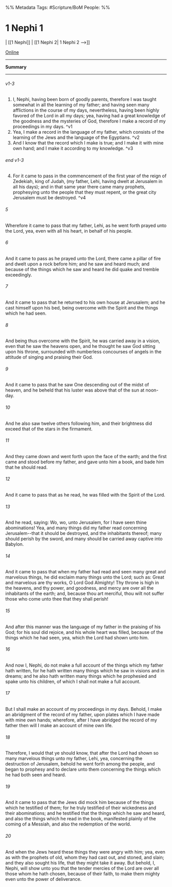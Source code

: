 %% Metadata
Tags: #Scripture/BoM
People: 
%%
# 1 Nephi 1
 | [[1 Nephi]] | [[1 Nephi 2| 1 Nephi 2 -->]]

[Online](https://churchofjesuschrist.org/study/scriptures/bofm/1-ne/1?lang=eng)

---
__Summary__



---
###### v1-3
1. I, Nephi, having been born of goodly parents, therefore I was taught somewhat in all the learning of my father; and having seen many afflictions in the course of my days, nevertheless, having been highly favored of the Lord in all my days; yea, having had a great knowledge of the goodness and the mysteries of God, therefore I make a record of my proceedings in my days. ^v1
2. Yea, I make a record in the language of my father, which consists of the learning of the Jews and the language of the Egyptians. ^v2
3. And I know that the record which I make is true; and I make it with mine own hand; and I make it according to my knowledge. ^v3
###### end v1-3
4. For it came to pass in the commencement of the first year of the reign of Zedekiah, king of Judah, (my father, Lehi, having dwelt at Jerusalem in all his days); and in that same year there came many prophets, prophesying unto the people that they must repent, or the great city Jerusalem must be destroyed. ^v4
###### 5
Wherefore it came to pass that my father, Lehi, as he went forth prayed unto the Lord, yea, even with all his heart, in behalf of his people.
###### 6
And it came to pass as he prayed unto the Lord, there came a pillar of fire and dwelt upon a rock before him; and he saw and heard much; and because of the things which he saw and heard he did quake and tremble exceedingly.
###### 7
And it came to pass that he returned to his own house at Jerusalem; and he cast himself upon his bed, being overcome with the Spirit and the things which he had seen.
###### 8
And being thus overcome with the Spirit, he was carried away in a vision, even that he saw the heavens open, and he thought he saw God sitting upon his throne, surrounded with numberless concourses of angels in the attitude of singing and praising their God.
###### 9
And it came to pass that he saw One descending out of the midst of heaven, and he beheld that his luster was above that of the sun at noon-day.
###### 10
And he also saw twelve others following him, and their brightness did exceed that of the stars in the firmament.
###### 11
And they came down and went forth upon the face of the earth; and the first came and stood before my father, and gave unto him a book, and bade him that he should read.
###### 12
And it came to pass that as he read, he was filled with the Spirit of the Lord.
###### 13
And he read, saying: Wo, wo, unto Jerusalem, for I have seen thine abominations! Yea, and many things did my father read concerning Jerusalem--that it should be destroyed, and the inhabitants thereof; many should perish by the sword, and many should be carried away captive into Babylon.
###### 14
And it came to pass that when my father had read and seen many great and marvelous things, he did exclaim many things unto the Lord; such as: Great and marvelous are thy works, O Lord God Almighty! Thy throne is high in the heavens, and thy power, and goodness, and mercy are over all the inhabitants of the earth; and, because thou art merciful, thou wilt not suffer those who come unto thee that they shall perish!
###### 15
And after this manner was the language of my father in the praising of his God; for his soul did rejoice, and his whole heart was filled, because of the things which he had seen, yea, which the Lord had shown unto him.
###### 16
And now I, Nephi, do not make a full account of the things which my father hath written, for he hath written many things which he saw in visions and in dreams; and he also hath written many things which he prophesied and spake unto his children, of which I shall not make a full account.
###### 17
But I shall make an account of my proceedings in my days. Behold, I make an abridgment of the record of my father, upon plates which I have made with mine own hands; wherefore, after I have abridged the record of my father then will I make an account of mine own life.
###### 18
Therefore, I would that ye should know, that after the Lord had shown so many marvelous things unto my father, Lehi, yea, concerning the destruction of Jerusalem, behold he went forth among the people, and began to prophesy and to declare unto them concerning the things which he had both seen and heard.
###### 19
And it came to pass that the Jews did mock him because of the things which he testified of them; for he truly testified of their wickedness and their abominations; and he testified that the things which he saw and heard, and also the things which he read in the book, manifested plainly of the coming of a Messiah, and also the redemption of the world.
###### 20
And when the Jews heard these things they were angry with him; yea, even as with the prophets of old, whom they had cast out, and stoned, and slain; and they also sought his life, that they might take it away. But behold, I, Nephi, will show unto you that the tender mercies of the Lord are over all those whom he hath chosen, because of their faith, to make them mighty even unto the power of deliverance.




